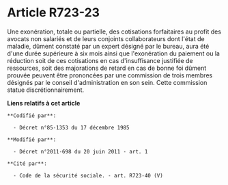 # Article R723-23

Une exonération, totale ou partielle, des cotisations forfaitaires au profit des    avocats non salariés et de leurs
conjoints collaborateurs dont l'état de maladie, dûment constaté par un expert désigné par le bureau, aura été d'une durée
supérieure à six mois ainsi que l'exonération du paiement ou la réduction soit de ces cotisations en cas d'insuffisance
justifiée de ressources, soit des majorations de retard en cas de bonne foi dûment prouvée peuvent être prononcées par une
commission de trois membres désignés par le conseil d'administration en son sein. Cette commission statue
discrétionnairement.

**Liens relatifs à cet article**

	**Codifié par**:

	  - Décret n°85-1353 du 17 décembre 1985

	**Modifié par**:

	  - Décret n°2011-698 du 20 juin 2011 - art. 1

	**Cité par**:

	  - Code de la sécurité sociale. - art. R723-40 (V)
